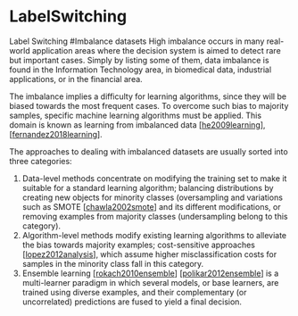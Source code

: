 # LabelSwitching
Label Switching
#Imbalance datasets 
High imbalance occurs in many real-world application areas where the decision system is aimed to detect rare but important cases. Simply by listing some of them, data imbalance is found in the Information Technology area, in biomedical data, industrial applications, or in the financial area.

The imbalance implies a difficulty for learning algorithms, since they will be biased towards the most frequent cases. To overcome such bias to majority samples, specific machine learning algorithms must be applied. This domain is known as learning from imbalanced data [[he2009learning](https://doi.org/10.1109/TKDE.2008.239)], [[fernandez2018learning](https://link.springer.com/book/10.1007/978-3-319-98074-4)].

 The approaches to dealing with imbalanced datasets are usually sorted
 into three categories: 

1.   Data-level methods concentrate on modifying the training set to make it 
 suitable for a standard learning algorithm; balancing distributions by 
 creating new objects for minority classes (oversampling and variations 
 such as SMOTE [[chawla2002smote](https://doi.org/10.1613/jair.953)] and its different modifications, or removing examples from majority classes 
 (undersampling belong to this category).
2. Algorithm-level methods modify existing learning algorithms to 
 alleviate the bias towards majority examples; cost-sensitive approaches 
 [[lopez2012analysis](https://doi.org/10.1016/j.eswa.2011.12.043)], which assume higher misclassification
 costs for samples in the minority class fall in this category. 
3. Ensemble learning [[rokach2010ensemble](https://link.springer.com/article/10.1007/s10462-009-9124-7)] [[polikar2012ensemble](https://link.springer.com/chapter/10.1007/978-1-4419-9326-7_1)]
is a multi-learner paradigm in which several models, or base learners,
are trained using diverse examples, and their complementary (or
uncorrelated) predictions are fused to yield a final decision.
